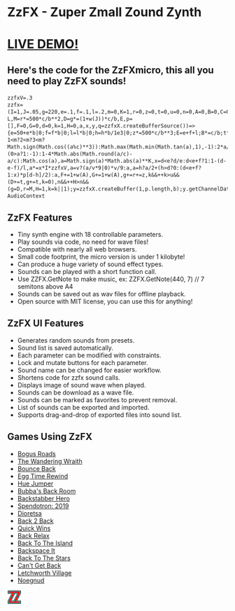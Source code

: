 # ZzFX - Zuper Zmall Zound Zynth

# [LIVE DEMO!](https://zzfx.3d2k.com)


## Here's the code for the ZzFXmicro, this all you need to play ZzFX sounds!

```
zzfxV=.3
zzfx=(I=1,J=.05,g=220,e=.1,f=.1,l=.2,m=0,K=1,r=0,z=0,t=0,u=0,n=0,A=0,B=0,C=0,v=0,h=0,c=2*Math.PI,b=44100,w=L=>L*2*Math.random()-L,M=r*=500*c/b**2,D=g*=(1+w(J))*c/b,E,p=[],F=0,G=0,d=0,k=1,H=0,a,x,y,q=zzfxX.createBufferSource())=>{e=50+e*b|0;f=f*b|0;l=l*b|0;h=h*b/1e3|0;z*=500*c/b**3;E=e+f+l;B*=c/b;t*=c/b;u=u*b|0;n=n*b|0;for(C*=c;d<E;p[d++]=a)a=F*g*Math.cos(G*B+C),a=m?1<m?2<m?3<m?Math.sign(Math.cos((a%c)**3)):Math.max(Math.min(Math.tan(a),1),-1):2*a/c%2+(0>a?1:-1):1-4*Math.abs(Math.round(a/c)-a/c):Math.cos(a),a=Math.sign(a)*Math.abs(a)**K,x=d<e?d/e:d<e+f?1:1-(d-e-f)/l,a*=x*I*zzfxV,a=v?(a/v*9|0)*v/9:a,a=h?a/2+(h>d?0:(d<e+f?1:x)*p[d-h]/2):a,F+=1+w(A),G+=1+w(A),g+=r+=z,k&&++k>u&&(D+=t,g+=t,k=0),n&&++H>n&&(g=D,r=M,H=1,k=k||1);y=zzfxX.createBuffer(1,p.length,b);y.getChannelData(0).set(p);q.buffer=y;q.connect(zzfxX.destination);q.start()};zzfxX=new AudioContext
```

## ZzFX Features

- Tiny synth engine with 18 controllable parameters.
- Play sounds via code, no need for wave files!
- Compatible with nearly all web browsers.
- Small code footprint, the micro version is under 1 kilobyte!
- Can produce a huge variety of sound effect types.
- Sounds can be played with a short function call.
- Use ZZFX.GetNote to make music, ex: ZZFX.GetNote(440, 7) // 7 semitons above A4
- Sounds can be saved out as wav files for offline playback.
- Open source with MIT license, you can use this for anything!

## ZzFX UI Features

- Generates random sounds from presets.
- Sound list is saved automatically.
- Each parameter can be modified with constraints.
- Lock and mutate buttons for each parameter.
- Sound name can be changed for easier workflow.
- Shortens code for zzfx sound calls.
- Displays image of sound wave when played.
- Sounds can be download as a wave file.
- Sounds can be marked as favorites to prevent removal.
- List of sounds can be exported and imported.
- Supports drag-and-drop of exported files into sound list.

## Games Using ZzFX

- [Bogus Roads](https://www.newgrounds.com/portal/view/747570)
- [The Wandering Wraith](https://js13kgames.com/entries/the-wandering-wraith)
- [Bounce Back](https://js13kgames.com/entries/bounce-back)
- [Egg Time Rewind](https://killedbyapixel.itch.io/egg-time)
- [Hue Jumper](https://killedbyapixel.itch.io/hue-jumper)
- [Bubba's Back Room](https://js13kgames.com/entries/bubbas-back-room)
- [Backstabber Hero](https://js13kgames.com/entries/backstabber-hero)
- [Spendotron: 2019](https://killedbyapixel.itch.io/currency-wars)
- [Dioretsa](https://js13kgames.com/entries/20461-dioretsa)
- [Back 2 Back](https://js13kgames.com/entries/back-2-back)
- [Quick Wins](https://js13kgames.com/entries/quick-wins)
- [Back Relax](http://js13kgames.com/entries/back-relax)
- [Back To The Island](https://js13kgames.com/entries/back-to-the-island)
- [Backspace It](http://js13kgames.com/entries/backspace-it)
- [Back To The Stars](https://js13kgames.com/entries/back-to-the-stars)
- [Can't Get Back](https://js13kgames.com/entries/cant-get-back)
- [Letchworth Village](https://js13kgames.com/entries/letchworth-village)
- [Noegnud](https://js13kgames.com/entries/noegnud)

![ZzFX Image](/favicon.png) 
